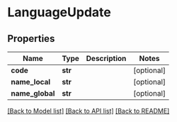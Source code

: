 # LanguageUpdate

## Properties
Name | Type | Description | Notes
------------ | ------------- | ------------- | -------------
**code** | **str** |  | [optional] 
**name_local** | **str** |  | [optional] 
**name_global** | **str** |  | [optional] 

[[Back to Model list]](../README.md#documentation-for-models) [[Back to API list]](../README.md#documentation-for-api-endpoints) [[Back to README]](../README.md)

